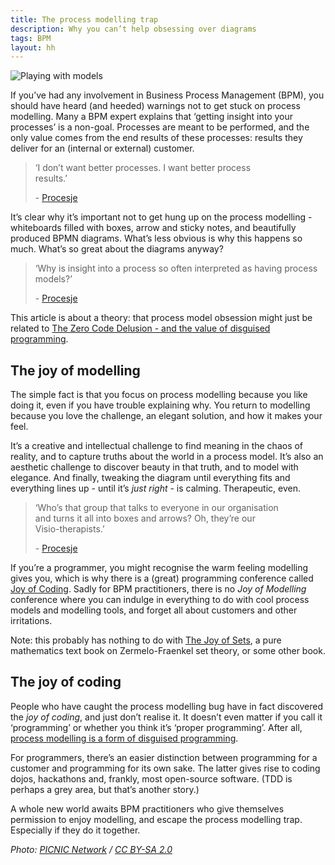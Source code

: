 ```yaml
---
title: The process modelling trap 
description: Why you can’t help obsessing over diagrams
tags: BPM
layout: hh
---
```


![Playing with models](lego-play.jpg)

If you’ve had any involvement in Business Process Management (BPM), you should have heard (and heeded) warnings not to get stuck on process modelling. Many a BPM expert explains that ‘getting insight into your processes’ is a non-goal. Processes are meant to be performed, and the only value comes from the end results of these processes: results they deliver for an (internal or external) customer.

<blockquote class="big solid-one" style="max-width:28em"><p>‘I don’t want better processes. I want better process results.’</p>
<p>- <a href="http://procesje.nl/">Procesje</a></p></blockquote>

It’s clear why it’s important not to get hung up on the process modelling - whiteboards filled with boxes, arrow and sticky notes, and beautifully produced BPMN diagrams. What’s less obvious is why this happens so much. What’s so great about the diagrams anyway?

<blockquote class="big solid-two"><p>‘Why is insight into a process so often interpreted as having process models?’</p>
<p>- <a href="http://procesje.nl/">Procesje</a></p></blockquote>

This article is about a theory: that process model obsession might just be related to [The Zero Code Delusion - and the value of disguised programming](zero-code-delusion).


## The joy of modelling

The simple fact is that you focus on process modelling because you like doing it, even if you have trouble explaining why. You return to modelling because you love the challenge, an elegant solution, and how it makes your feel.

It’s a creative and intellectual challenge to find meaning in the chaos of reality, and to capture truths about the world in a process model. It’s also an aesthetic challenge to discover beauty in that truth, and to model with elegance. And finally, tweaking the diagram until everything fits and everything lines up - until it’s _just right_ - is calming. Therapeutic, even.

<blockquote class="big solid-three" style="max-width:28em"><p>‘Who’s that group that talks to everyone in our organisation and turns it all into boxes and arrows? Oh, they’re our Visio-therapists.’</p>
<p>- <a href="http://procesje.nl/">Procesje</a></p></blockquote>

If you’re a programmer, you might recognise the warm feeling modelling gives you, which is why there is a (great) programming conference called [Joy of Coding](http://joyofcoding.org/). Sadly for BPM practitioners, there is no _Joy of Modelling_ conference where you can indulge in everything to do with cool process models and modelling tools, and forget all about customers and other irritations.

Note: this probably has nothing to do with [The Joy of Sets](http://books.google.nl/books/about/The_Joy_of_Sets.html?id=hCv-vFu4jskC), a pure mathematics text book on Zermelo-Fraenkel set theory, or some other book.


## The joy of coding

People who have caught the process modelling bug have in fact discovered the _joy of coding_, and just don’t realise it. It doesn’t even matter if you call it ‘programming’ or whether you think it’s ‘proper programming’. After all, [process modelling is a form of disguised programming](zero-code-delusion).

For programmers, there’s an easier distinction between programming for a customer and programming for its own sake. The latter gives rise to coding dojos, hackathons and, frankly, most open-source software. (TDD is perhaps a grey area, but that’s another story.)

A whole new world awaits BPM practitioners who give themselves permission to enjoy modelling, and escape the process modelling trap. Especially if they do it together.

_Photo: [PICNIC Network](https://www.flickr.com/photos/crossmediaweek/7307215176) / [CC BY-SA 2.0](https://creativecommons.org/licenses/by-sa/2.0/)_
